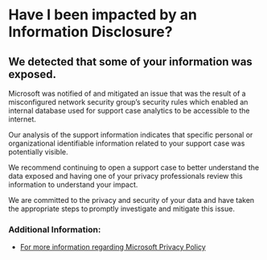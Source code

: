 <properties
	pageTitle="Have I been impacted by an Information Disclosure?"
	description="Have I been impacted by an Information Disclosure?"
	infoBubbleText="Have I been impacted by an Information Disclosure?"
	service="azure-subscription-management"
	resource="subscription-management"
	authors="scottAzure"
	ms.author="scotro"
	displayOrder=""
	articleId="asms-informationdisclosure-impacted"
	diagnosticScenario="YolkaPositiveInsight"
	selfHelpType="rca"
	supportTopicIds=""
	resourceTags=""
	productPesIds=""
	cloudEnvironments="public,blackForest,fairfax,mooncake, usnat, ussec"
	ownershipId="ASMS_SubscriptionManagement"
/>

# Have I been impacted by an Information Disclosure?

## We detected that some of your information was exposed.

Microsoft was notified of and mitigated an issue that was the result of a misconfigured network security group’s security rules which enabled an internal database used for support case analytics to be accessible to the internet.<br>

<!--issueDescription-->
Our analysis of the support information indicates that specific personal or organizational identifiable information related to your support case was potentially visible.<br>
<!--/issueDescription-->

We recommend continuing to open a support case to better understand the data exposed and having one of your privacy professionals review this information to understand your impact.<br>

We are committed to the privacy and security of your data and have taken the appropriate steps to promptly investigate and mitigate this issue.<br>

### Additional Information:
* [For more information regarding Microsoft Privacy Policy](https://privacy.microsoft.com)

